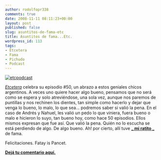 ```yaml
---
author: rodolfopr338
comments: true
date: 2008-11-11 08:11:23+00:00
layout: post
published: false
slug: asuntitos-de-fama-etc
title: Asuntitos de fama...Etc.
wordpress_id: 113
tags:
- Etcetera
- Fama
- Pichudo
- Podcast
---
```


[![etcpodcast](http://sinjeta.files.wordpress.com/2008/11/etc21.jpg)](http://etceterapodcast.com/)

[](http://etceterapodcast.com/)[_Etcetera_](http://etceterapodcast.com/) celebra su episodio #50, un abrazo a estos geniales chicos argentinos.
A veces uno quiere hacer algo bueno, pensamos que no será como se espera y solo atreviéndose, una sola vez, aunque nos paremos de puntillas y nos rechinen los dientes, tan simple como hacerlo y dejar que venga lo bueno, lo malo, lo que sea... podremos saber si valió la pena.
En el caso de Andrés y Nahuel, les valió un pedo lo que viniera, fuera bueno o malo e hicieron lo suyo, tan bueno hoy, como hace 50 episodios. Ellos mismos expresan que fue así. Que valió la pena.
Quién no lo escucha se está perdiendo de algo. De algo bueno.
Ah! por cierto, allí tuve [**_ mi ratito _**](http://etceterapodcast.com/2008/11/10/50-suenos-en-am/) de fama.

Felicitaciones.
Fatay is Pancet.



[**Dejá tu comentario aquí.**](http://sinjeta.wordpress.com/2008/11/11/asuntitos-de-fama-etc/)


